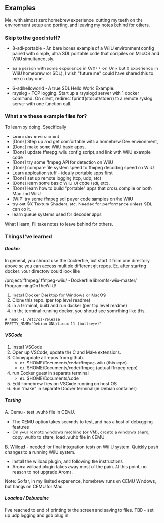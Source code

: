 ## Examples

Me, with almost zero homebrew experience, cutting my teeth on the environment setup and porting, and leaving my notes behind for others.

### Skip to the good stuff?

* 8-sdl-portable   - An bare bones example of a WiiU environment config paired with simple, ultra SDL portable code that compiles on MacOS and WiiU simultaneously.
 - as a person  with some experience in C/C++ on Unix but 0 experience in WiiU homebrew (or SDL), I wish "future me" could have shared this to me on day one.
* 6-sdlhelloworld  - A true SDL Hello World Example. 
* rsyslog - TCP logging.  Start up a rsyslogd server with 1 docker command. On client, redirect fprintf(stdout/stderr) to a remote syslog server with one function call.


### What are these example files for?

To learn by doing. Specifically
* Learn dev environment
* [Done] Step up and get comfortable with a homebrew Dev environment,
* [Done] make some WiiU basic apps, 
* [Done] update ffmepg_wiiu config script, and link with WiiU example code.
* [Done] try some ffmpeg API for detection on WiiU
* [Done] compare file system speed to ffmpeg decoding speed on WiiU
* Learn applcation stuff - ideally portable apps first
* [Done] set up remote logging (tcp, udp, etc) 
* [Done] learn some basic WiiU UI code (sdl, etc), 
* [Done] learn how to build "portable" apps that cross compile on both Mac and WiiU
* [WIP]  try some ffmpeg sdl player code samples on the WiiU
* try out GX Texture Shaders, etc.  Needed for performance unless SDL can do it.
* learn queue systems used for decoder apps

What I learn, I'll take notes to leave behind for others.

### Things I've learned

##### Docker

In general, you should use the Dockerfile, but start it from one directory above so you can access multiple
different git repos.  Ex. after starting docker, your directory could look like

/project/
  ffmpeg/
  ffmpeg-wiiu/
    - Dockerfile
  libromfs-wiiu-master/
  ProgrammingOnTheWiiU/


1. Install Docker Desktop for Windows or MacOS
2. Clone this repo. (per top level readme)
3. in a terminal, build and run docker (per top level readme)
4. in the terminal running docker, you should see something like this.

```
# head -1 /etc/os-release
PRETTY_NAME="Debian GNU/Linux 11 (bullseye)"
```

##### VSCode 


1. Install VSCode
2. Open up VSCode, update the C and Make extensions.
3. Clone/update all repos from github.  
   - ex. $HOME/Documents/code/ffmpeg-wiiu (this repo)
   - ex. $HOME/Documents/code/ffmpeg (actual ffmpeg repo)
4. run Docker guest in separate terminal
   - ex. $HOME/Documents/code  
5. Edit homebrew files on VSCode running on host OS.
6. Run "make" in separate Docker terminal (ie Debian container)

##### Testing

A. Cemu - test .wuhb file in CEMU.   
   - The CEMU option takes seconds to test, and has a host of debugging features
   - On your remote windows machine (or VM), create a windows share, copy .wuhb to share, load .wuhb file in CEMU

B. Wiiload - needed for final integration tests on Wii U system. Quickly push changes to a running WiiU system.
   - install the wiiload plugin, and following the instructions
   - Aroma wiiload plugin takes away most of the pain.  At this point, no reason to not upgrade Aroma.

Note: So far, in my limited experience, homebrew runs on CEMU Windows, 
but hangs on CEMU for Mac

##### Logging / Debugging
 I've reached to end of printing to the screen and saving to files.
 TBD - set up udp logging and gdb plug in.
